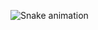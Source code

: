 ![Snake animation](https://github.com/SarWillyan/SarWillyan/blob/output/github-contribution-grid-snake.svg)

